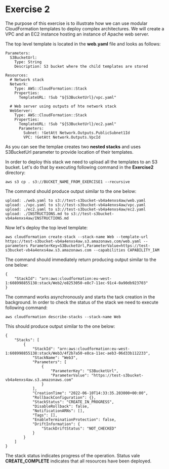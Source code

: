 # Exercise 2

The purpose of this exercise is to illustrate how we can use modular CloudFormation templates to deploy complex architectures. We will create a VPC and an EC2 instance hosting an instance of Apache web server.

The top level template is located in the **web.yaml** file and looks as follows:

```
Parameters:
  S3BucketUrl:
    Type: String
    Description: S3 bucket where the child templates are stored

Resources:
  # Network stack
  Network:
    Type: AWS::CloudFormation::Stack
    Properties:
      TemplateURL: !Sub "${S3BucketUrl}/vpc.yaml"

  # Web server using outputs of hte network stack
  WebServer:
    Type: AWS::CloudFormation::Stack
    Properties:
      TemplateURL: !Sub "${S3BucketUrl}/ec2.yaml"
      Parameters:
        Subnet: !GetAtt Network.Outputs.PublicSubnet1Id
        VPC: !GetAtt Network.Outputs.VpcId
```

As you can see the templae creates two **nested stacks** and uses S3BucketUrl parameter to provide location of their templates.

In order to deploy this stack we need to upload all the templates to an S3 bucket. Let's do that by executing following command in the **Exercise2** directory:
```
aws s3 cp . s3://BUCKET_NAME_FROM_EXERCISE1 --recursive
```

The command should produce output similar to the one below:
```
upload: ./web.yaml to s3://test-s3bucket-vb4a4enxs4aw/web.yaml  
upload: ./vpc.yaml to s3://test-s3bucket-vb4a4enxs4aw/vpc.yaml  
upload: ./ec2.yaml to s3://test-s3bucket-vb4a4enxs4aw/ec2.yaml 
upload: ./INSTRUCTIONS.md to s3://test-s3bucket-vb4a4enxs4aw/INSTRUCTIONS.md
```

Now let's deploy the top level template:

```
aws cloudformation create-stack --stack-name Web --template-url https://test-s3bucket-vb4a4enxs4aw.s3.amazonaws.com/web.yaml --parameters ParameterKey=S3BucketUrl,ParameterValue=https://test-s3bucket-vb4a4enxs4aw.s3.amazonaws.com --capabilities CAPABILITY_IAM
```

The command should immediately return producing output similar to the one below:

```
{
    "StackId": "arn:aws:cloudformation:eu-west-1:608998855138:stack/Web2/e8253050-e8c7-11ec-91c4-0a90db923703"
}
```

The command works asynchronously and starts the tack creation in the background. In order to check the status of the stack we need to execute following command:

```
aws cloudformation describe-stacks --stack-name Web
```

This should produce output similar to the one below:

```
{
    "Stacks": [
        {
            "StackId": "arn:aws:cloudformation:eu-west-1:608998855138:stack/Web3/4f2b7a50-e8ca-11ec-aeb3-06d33b112233",
            "StackName": "Web3",
            "Parameters": [
                {
                    "ParameterKey": "S3BucketUrl",
                    "ParameterValue": "https://test-s3bucket-vb4a4enxs4aw.s3.amazonaws.com"
                }
            ],
            "CreationTime": "2022-06-10T14:33:35.203000+00:00",
            "RollbackConfiguration": {},
            "StackStatus": "CREATE_IN_PROGRESS",
            "DisableRollback": false,
            "NotificationARNs": [],
            "Tags": [],
            "EnableTerminationProtection": false,
            "DriftInformation": {
                "StackDriftStatus": "NOT_CHECKED"
            }
        }
    ]
}
```

The stack status indicates progress of the operation. Status vale **CREATE_COMPLETE** indicates that all resources have been deployed.

